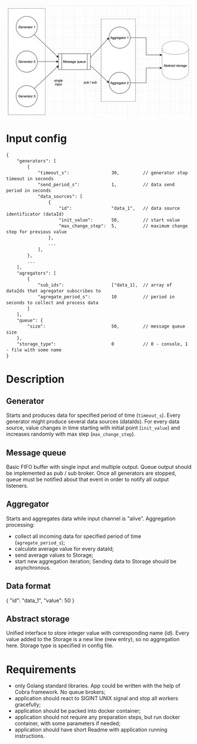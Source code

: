 ![scheme](scheme.jpg)
# Input config

```
{
    "generators": [
        {
            "timeout_s":                30,         // generator stop timeout in seconds
            "send_period_s":            1,          // data send period in seconds
            "data_sources": [
                {
                    "id":               "data_1",   // data source identificator (dataId)
                    "init_value":       50,         // start value
                    "max_change_step":  5,          // maximum change step for previous value
                },
                ...
            ],
        },
        ...
    ],
    "agregators": [
        {
            "sub_ids":                  ["data_1],  // array of dataIds that agregator subscribes to
            "agregate_period_s":        10          // period in seconds to collect and process data
        }
    ],
    "queue": {
        "size":                         50,         // message queue size
    },
    "storage_type":                     0           // 0 - console, 1 - file with some name
}
```

# Description

## Generator

Starts and produces data for specified period of time (`timeout_s`).
Every generator might produce several data sources (dataIds).
For every data source, value changes in time starting with initial point (`init_value`) and increases randomly with max step (`max_change_step`).

## Message queue

Basic FIFO buffer with single input and multiple output.
Queue output should be implemented as pub / sub broker.
Once all generators are stopped, queue must be notified about that event in order to notify all output listeners.

## Aggregator

Starts and aggregates data while input channel is "alive".
Aggregation processing:

- collect all incoming data for specified period of time (`agregate_period_s`);
- calculate average value for every dataId;
- send average values to Storage;
- start new aggregation iteration;
  Sending data to Storage should be asynchronous.

## Data format

{
"id": "data_1",
"value": 50
}

## Abstract storage

Unified interface to store integer value with corresponding name (id).
Every value added to the Storage is a new line (new entry), so no aggregation here.
Storage type is specified in config file.

# Requirements

- only Golang standard libraries. App could be written with the help of Cobra framework. No queue brokers;
- application should react to SIGINT UNIX signal and stop all workers gracefully;
- application should be packed into docker container;
- application should not require any preparation steps, but run docker container, with some parameters if needed;
- application should have short Readme with application running instructions.
